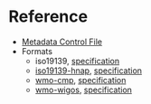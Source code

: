 # Reference

* [Metadata Control File](mcf)
* Formats
    * iso19139, [specification](http://www.iso.org/iso/catalogue_detail.htm?csnumber=32557)
    * [iso19139-hnap](formats/iso19139-hnap), [specification](http://www.gcpedia.gc.ca/wiki/Federal_Geospatial_Platform/Policies_and_Standards/Catalogue/Release/Appendix_B_Guidelines_and_Best_Practices/Guide_to_Harmonized_ISO_19115:2003_NAP)
    * [wmo-cmp](formats/wmo-cmp), [specification](http://wis.wmo.int/2013/metadata/version_1-3-0/WMO_Core_Metadata_Profile_v1.3_Part_1.pdf) 
    * [wmo-wigos](formats/wmo-wigos.md), [specification](https://library.wmo.int/opac/doc_num.php?explnum_id=3653)
